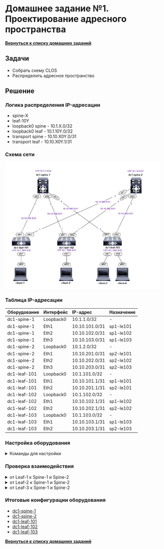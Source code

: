 # Домашнее задание №1. Проектирование адресного пространства
[**Вернуться к списку домашних заданий**](https://github.com/takmenevag/otus-dc-design/tree/main/labs/)
## Задачи
- Собрать схему CLOS
- Распределить адресное пространство

## Решение
### Логика распределения IP-адресации
- spine-X
- leaf-10Y
- loopback0 spine - 10.1.X.0/32
- loopback0 leaf - 10.1.10Y.0/32
- transport spine - 10.10.X0Y.0/31
- transport leaf - 10.10.X0Y.1/31
### Cхема сети
![Изображение](https://github.com/takmenevag/otus-dc-design/blob/main/labs/lab1/scheme/lab1.PNG "Схема стенда")

### Таблица IP-адресации
|Оборудование	|Интерфейс	|IP-адрес	|Назначение|
|:-|:-|:-|:-|
|dc1-spine-1	|Loopback0	|10.1.1.0/32	|-|
|dc1-spine-1	|Eth1	|10.10.101.0/31	|sp1-le101|
|dc1-spine-1	|Eth2	|10.10.102.0/31	|sp1-le102|
|dc1-spine-1	|Eth3	|10.10.103.0/31	|sp1-le103|
|dc1-spine-2	|Loopback0	|10.1.2.0/32 |-|	
|dc1-spine-2	|Eth1	|10.10.201.0/31	|sp2-le101|
|dc1-spine-2	|Eth2	|10.10.202.0/31	|sp2-le102|
|dc1-spine-2	|Eth3	|10.10.203.0/31	|sp2-le103|
|dc1-leaf-101	|Loopback0	|10.1.101.0/32 |-|
|dc1-leaf-101	|Eth1	|10.10.101.1/31	|sp1-le101|
|dc1-leaf-101	|Eth2	|10.10.201.1/31	|sp2-le101|
|dc1-leaf-102	|Loopback0	|10.1.102.0/32 |-|	
|dc1-leaf-102	|Eth1	|10.10.102.1/31	|sp1-le102|
|dc1-leaf-102	|Eth2	|10.10.202.1/31	|sp2-le102|	
|dc1-leaf-103	|Loopback0	|10.1.103.0/32 |-|	
|dc1-leaf-103	|Eth1	|10.10.103.1/31	|sp1-le103|
|dc1-leaf-103	|Eth2	|10.10.203.1/31	|sp2-le103|

### Настройка оборудования
<details>
  <summary>Команды для настройки </summary>

- Spine-1
```
hostname dc1-spine-1
!
interface Ethernet1
   description ### sp1-le101 ###
   no switchport
   ip address 10.10.101.0/31
!
interface Ethernet2
   description ### sp1-le102 ###
   no switchport
   ip address 10.10.102.0/31
!
interface Ethernet3
   description ### sp1-le103 ###
   no switchport
   ip address 10.10.103.0/31
!
interface Loopback0
   ip address 10.1.1.0/32
!
ip routing
!
end
```
- Spine-2
```
hostname dc1-spine-2
!
interface Ethernet1
   description ### sp2-le101 ###
   no switchport
   ip address 10.10.201.0/31
!
interface Ethernet2
   description ### sp2-le102 ###
   no switchport
   ip address 10.10.202.0/31
!
interface Ethernet3
   description ### sp2-le103 ###
   no switchport
   ip address 10.10.203.0/31
!
interface Loopback0
   ip address 10.1.2.0/32
!
ip routing
!
end
```
- Leaf-1
```
hostname dc1-leaf-101
!
interface Ethernet1
   description ### sp1-le101 ###
   no switchport
   ip address 10.10.101.1/31
!
interface Ethernet2
   description ### sp2-le101 ###
   no switchport
   ip address 10.10.201.1/31
!
interface Loopback0
   ip address 10.1.101.0/32
!
ip routing
!
end
```
- Leaf-2
```
hostname dc1-leaf-102
!
interface Ethernet1
   description ### sp1-le102 ###
   no switchport
   ip address 10.10.102.1/31
!
interface Ethernet2
   description ### sp2-le102 ###
   no switchport
   ip address 10.10.202.1/31
!
interface Loopback0
   ip address 10.1.102.0/32
!
ip routing
!
end
```
- Leaf-3
```
hostname dc1-leaf-103
!
interface Ethernet1
   description ### sp1-le103 ###
   no switchport
   ip address 10.10.103.1/31
!
interface Ethernet2
   description ### sp2-le103 ###
   no switchport
   ip address 10.10.203.1/31
!
interface Loopback0
   ip address 10.1.103.0/32
!
ip routing
!
end
```
</details>

### Проверка взаимодействия
<details>
  <summary>от Leaf-1 к Spine-1 и Spine-2</summary>

```
dc1-leaf-101#ping 10.10.101.0
PING 10.10.101.0 (10.10.101.0) 72(100) bytes of data.
80 bytes from 10.10.101.0: icmp_seq=1 ttl=64 time=36.7 ms
80 bytes from 10.10.101.0: icmp_seq=2 ttl=64 time=30.6 ms
80 bytes from 10.10.101.0: icmp_seq=3 ttl=64 time=26.3 ms
80 bytes from 10.10.101.0: icmp_seq=4 ttl=64 time=8.84 ms
80 bytes from 10.10.101.0: icmp_seq=5 ttl=64 time=9.57 ms

--- 10.10.101.0 ping statistics ---
5 packets transmitted, 5 received, 0% packet loss, time 96ms
rtt min/avg/max/mdev = 8.847/22.428/36.730/11.286 ms, pipe 3, ipg/ewma 24.073/28.782 ms
dc1-leaf-101#
dc1-leaf-101#ping 10.10.201.0
PING 10.10.201.0 (10.10.201.0) 72(100) bytes of data.
80 bytes from 10.10.201.0: icmp_seq=1 ttl=64 time=20.8 ms
80 bytes from 10.10.201.0: icmp_seq=2 ttl=64 time=15.1 ms
80 bytes from 10.10.201.0: icmp_seq=3 ttl=64 time=11.6 ms
80 bytes from 10.10.201.0: icmp_seq=4 ttl=64 time=7.78 ms
80 bytes from 10.10.201.0: icmp_seq=5 ttl=64 time=10.8 ms

--- 10.10.201.0 ping statistics ---
5 packets transmitted, 5 received, 0% packet loss, time 69ms
rtt min/avg/max/mdev = 7.783/13.260/20.817/4.453 ms, pipe 2, ipg/ewma 17.304/16.799 ms
```
```
dc1-leaf-101#sh ip route

VRF: default
Codes: C - connected, S - static, K - kernel, 
       O - OSPF, IA - OSPF inter area, E1 - OSPF external type 1,
       E2 - OSPF external type 2, N1 - OSPF NSSA external type 1,
       N2 - OSPF NSSA external type2, B - Other BGP Routes,
       B I - iBGP, B E - eBGP, R - RIP, I L1 - IS-IS level 1,
       I L2 - IS-IS level 2, O3 - OSPFv3, A B - BGP Aggregate,
       A O - OSPF Summary, NG - Nexthop Group Static Route,
       V - VXLAN Control Service, M - Martian,
       DH - DHCP client installed default route,
       DP - Dynamic Policy Route, L - VRF Leaked,
       G  - gRIBI, RC - Route Cache Route

Gateway of last resort is not set

 C        10.1.101.0/32 is directly connected, Loopback0
 C        10.10.101.0/31 is directly connected, Ethernet1
 C        10.10.201.0/31 is directly connected, Ethernet2
```
```
dc1-leaf-101#show lldp nei
Last table change time   : 0:43:13 ago
Number of table inserts  : 2
Number of table deletes  : 0
Number of table drops    : 0
Number of table age-outs : 0

Port          Neighbor Device ID       Neighbor Port ID    TTL
---------- ------------------------ ---------------------- ---
Et1           dc1-spine-1              Ethernet1           120
Et2           dc1-spine-2              Ethernet1           120
dc1-leaf-101#
```
</details>

<details>
  <summary>от Leaf-2 к Spine-1 и Spine-2</summary>
 
```
dc1-leaf-102#ping 10.10.102.0
PING 10.10.102.0 (10.10.102.0) 72(100) bytes of data.
80 bytes from 10.10.102.0: icmp_seq=1 ttl=64 time=66.5 ms
80 bytes from 10.10.102.0: icmp_seq=2 ttl=64 time=60.0 ms
80 bytes from 10.10.102.0: icmp_seq=3 ttl=64 time=51.6 ms
80 bytes from 10.10.102.0: icmp_seq=4 ttl=64 time=52.4 ms
80 bytes from 10.10.102.0: icmp_seq=5 ttl=64 time=53.5 ms

--- 10.10.102.0 ping statistics ---
5 packets transmitted, 5 received, 0% packet loss, time 43ms
rtt min/avg/max/mdev = 51.666/56.855/66.528/5.672 ms, pipe 5, ipg/ewma 10.989/61.405 ms
dc1-leaf-102#
dc1-leaf-102#ping 10.10.202.0
PING 10.10.202.0 (10.10.202.0) 72(100) bytes of data.
80 bytes from 10.10.202.0: icmp_seq=1 ttl=64 time=10.4 ms
80 bytes from 10.10.202.0: icmp_seq=2 ttl=64 time=22.4 ms
80 bytes from 10.10.202.0: icmp_seq=3 ttl=64 time=19.0 ms
80 bytes from 10.10.202.0: icmp_seq=4 ttl=64 time=9.80 ms
80 bytes from 10.10.202.0: icmp_seq=5 ttl=64 time=6.59 ms

--- 10.10.202.0 ping statistics ---
5 packets transmitted, 5 received, 0% packet loss, time 63ms
rtt min/avg/max/mdev = 6.591/13.668/22.456/6.028 ms, pipe 2, ipg/ewma 15.893/11.717 ms
```
```
dc1-leaf-102#sh ip route

VRF: default
Codes: C - connected, S - static, K - kernel, 
       O - OSPF, IA - OSPF inter area, E1 - OSPF external type 1,
       E2 - OSPF external type 2, N1 - OSPF NSSA external type 1,
       N2 - OSPF NSSA external type2, B - Other BGP Routes,
       B I - iBGP, B E - eBGP, R - RIP, I L1 - IS-IS level 1,
       I L2 - IS-IS level 2, O3 - OSPFv3, A B - BGP Aggregate,
       A O - OSPF Summary, NG - Nexthop Group Static Route,
       V - VXLAN Control Service, M - Martian,
       DH - DHCP client installed default route,
       DP - Dynamic Policy Route, L - VRF Leaked,
       G  - gRIBI, RC - Route Cache Route

Gateway of last resort is not set

 C        10.1.102.0/32 is directly connected, Loopback0
 C        10.10.102.0/31 is directly connected, Ethernet1
 C        10.10.202.0/31 is directly connected, Ethernet2
```
```
dc1-leaf-102#show lldp nei
Last table change time   : 0:43:53 ago
Number of table inserts  : 2
Number of table deletes  : 0
Number of table drops    : 0
Number of table age-outs : 0

Port          Neighbor Device ID       Neighbor Port ID    TTL
---------- ------------------------ ---------------------- ---
Et1           dc1-spine-1              Ethernet2           120
Et2           dc1-spine-2              Ethernet2           120

dc1-leaf-102#
```
</details>

<details>
  <summary>от Leaf-3 к Spine-1 и Spine-2</summary>
  
```
dc1-leaf-103#ping 10.10.103.0
PING 10.10.103.0 (10.10.103.0) 72(100) bytes of data.
80 bytes from 10.10.103.0: icmp_seq=1 ttl=64 time=66.5 ms
80 bytes from 10.10.103.0: icmp_seq=2 ttl=64 time=57.7 ms
80 bytes from 10.10.103.0: icmp_seq=3 ttl=64 time=53.0 ms
80 bytes from 10.10.103.0: icmp_seq=4 ttl=64 time=48.7 ms
80 bytes from 10.10.103.0: icmp_seq=5 ttl=64 time=44.7 ms

--- 10.10.103.0 ping statistics ---
5 packets transmitted, 5 received, 0% packet loss, time 49ms
rtt min/avg/max/mdev = 44.778/54.182/66.580/7.563 ms, pipe 5, ipg/ewma 12.255/59.870 ms
dc1-leaf-103#
dc1-leaf-103#ping 10.10.203.0
PING 10.10.203.0 (10.10.203.0) 72(100) bytes of data.
80 bytes from 10.10.203.0: icmp_seq=1 ttl=64 time=8.88 ms
80 bytes from 10.10.203.0: icmp_seq=2 ttl=64 time=7.79 ms
80 bytes from 10.10.203.0: icmp_seq=3 ttl=64 time=6.11 ms
80 bytes from 10.10.203.0: icmp_seq=4 ttl=64 time=6.04 ms
80 bytes from 10.10.203.0: icmp_seq=5 ttl=64 time=8.13 ms

--- 10.10.203.0 ping statistics ---
5 packets transmitted, 5 received, 0% packet loss, time 43ms
rtt min/avg/max/mdev = 6.044/7.394/8.883/1.133 ms, ipg/ewma 10.843/8.123 ms
```
```
dc1-leaf-103#sh ip route

VRF: default
Codes: C - connected, S - static, K - kernel, 
       O - OSPF, IA - OSPF inter area, E1 - OSPF external type 1,
       E2 - OSPF external type 2, N1 - OSPF NSSA external type 1,
       N2 - OSPF NSSA external type2, B - Other BGP Routes,
       B I - iBGP, B E - eBGP, R - RIP, I L1 - IS-IS level 1,
       I L2 - IS-IS level 2, O3 - OSPFv3, A B - BGP Aggregate,
       A O - OSPF Summary, NG - Nexthop Group Static Route,
       V - VXLAN Control Service, M - Martian,
       DH - DHCP client installed default route,
       DP - Dynamic Policy Route, L - VRF Leaked,
       G  - gRIBI, RC - Route Cache Route

Gateway of last resort is not set

 C        10.1.103.0/32 is directly connected, Loopback0
 C        10.10.103.0/31 is directly connected, Ethernet1
 C        10.10.203.0/31 is directly connected, Ethernet2
```
```
dc1-leaf-103#sh lldp nei
Last table change time   : 0:44:48 ago
Number of table inserts  : 2
Number of table deletes  : 0
Number of table drops    : 0
Number of table age-outs : 0

Port          Neighbor Device ID       Neighbor Port ID    TTL
---------- ------------------------ ---------------------- ---
Et1           dc1-spine-1              Ethernet3           120
Et2           dc1-spine-2              Ethernet3           120
```
</details>

### Итоговые конфигурации оборудования
- [dc1-spine-1](https://github.com/takmenevag/otus-dc-design/blob/main/labs/lab1/config/dc1-spine-1.txt)
- [dc1-spine-2](https://github.com/takmenevag/otus-dc-design/blob/main/labs/lab1/config/dc1-spine-2.txt)
- [dc1-leaf-101](https://github.com/takmenevag/otus-dc-design/blob/main/labs/lab1/config/dc1-leaf-101.txt)
- [dc1-leaf-102](https://github.com/takmenevag/otus-dc-design/blob/main/labs/lab1/config/dc1-leaf-102.txt)
- [dc1-leaf-103](https://github.com/takmenevag/otus-dc-design/blob/main/labs/lab1/config/dc1-leaf-103.txt)

[**Вернуться к списку домашних заданий**](https://github.com/takmenevag/otus-dc-design/tree/main/labs/)
